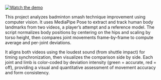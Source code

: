 [![Watch the demo](http://img.youtube.com/vi/aR3xyo-Y60g/0.jpg)](https://www.youtube.com/shorts/aR3xyo-Y60g "Demo")

This project analyzes badminton smash technique improvement using computer vision. It uses MediaPipe Pose to extract and track human body landmarks from two videos, a player’s attempt and a reference model. The script normalizes body positions by centering on the hips and scaling by torso height, then compares joint movements frame-by-frame to compute average and per-joint deviations.

It aligns both videos using the loudest sound (from shuttle impact) for timing synchronization, then visualizes the comparison side by side. Each joint and limb is color-coded by deviation intensity (green = accurate, red = off), providing a visual and quantitative assessment of movement accuracy and form consistency.
